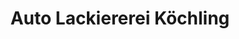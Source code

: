 ---
title: "Auto Lackiererei Köchling"
url: /bueren/auto-lackiererei-koechling/
shop: Autowerkstatt
---